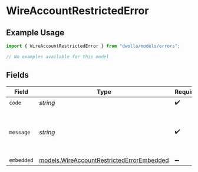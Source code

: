 # WireAccountRestrictedError

## Example Usage

```typescript
import { WireAccountRestrictedError } from "dwolla/models/errors";

// No examples available for this model
```

## Fields

| Field                                                                                           | Type                                                                                            | Required                                                                                        | Description                                                                                     | Example                                                                                         |
| ----------------------------------------------------------------------------------------------- | ----------------------------------------------------------------------------------------------- | ----------------------------------------------------------------------------------------------- | ----------------------------------------------------------------------------------------------- | ----------------------------------------------------------------------------------------------- |
| `code`                                                                                          | *string*                                                                                        | :heavy_check_mark:                                                                              | N/A                                                                                             | ValidationError                                                                                 |
| `message`                                                                                       | *string*                                                                                        | :heavy_check_mark:                                                                              | N/A                                                                                             | Validation error(s) present. See embedded errors list for more details.                         |
| `embedded`                                                                                      | [models.WireAccountRestrictedErrorEmbedded](../../models/wireaccountrestrictederrorembedded.md) | :heavy_minus_sign:                                                                              | N/A                                                                                             |                                                                                                 |